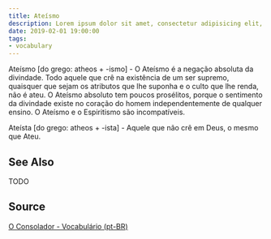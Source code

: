 ```yaml
---
title: Ateísmo
description: Lorem ipsum dolor sit amet, consectetur adipisicing elit, sed do eiusmod tempor incididunt ut labore et dolore magna aliqua.  TODO
date: 2019-02-01 19:00:00
tags:
- vocabulary
---
```


Ateísmo [do grego: atheos + -ismo] - O Ateísmo é a negação absoluta da divindade. Todo aquele que crê na existência de um ser supremo, quaisquer que sejam os atributos que lhe suponha e o culto que lhe renda, não é ateu. O Ateísmo absoluto tem poucos prosélitos, porque o sentimento da divindade existe no coração do homem independentemente de qualquer ensino. O Ateísmo e o Espiritismo são incompatíveis.

Ateísta [do grego: atheos + -ista] - Aquele que não crê em Deus, o mesmo que Ateu.

## See Also
TODO

## Source
[O Consolador - Vocabulário (pt-BR)](http://www.oconsolador.com.br/linkfixo/vocabulario/principal.html)
